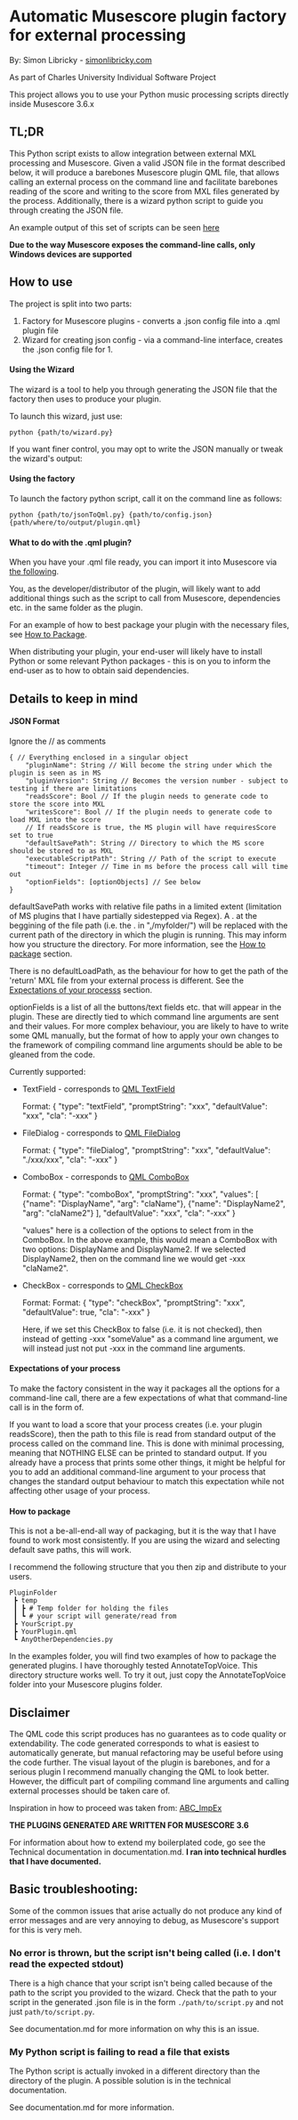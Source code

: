 # Automatic Musescore plugin factory for external processing
By: Simon Libricky - [simonlibricky.com](www.simonlibricky.com)

As part of Charles University Individual Software Project

This project allows you to use your Python music processing scripts directly inside Musescore 3.6.x

## TL;DR
This Python script exists to allow integration between external MXL processing and Musescore. Given a valid JSON file in the format described below, it will produce a barebones Musescore plugin QML file, that allows calling an external process on the command line and facilitate barebones reading of the score and writing to the score from MXL files generated by the process. Additionally, there is a wizard python script to guide you through creating the JSON file.

An example output of this set of scripts can be seen [here](examples/delasol/Demo.gif)

**Due to the way Musescore exposes the command-line calls, only Windows devices are supported**

## How to use
The project is split into two parts:
<ol>
<li>Factory for Musescore plugins - converts a .json config file into a .qml plugin file</li>
<li>Wizard for creating json config - via a command-line interface, creates the .json config file for 1.</li>
</ol>

#### Using the Wizard
The wizard is a tool to help you through generating the JSON file that the factory then uses to produce your plugin.

To launch this wizard, just use:

```
python {path/to/wizard.py}
```

If you want finer control, you may opt to write the JSON manually or tweak the wizard's output:

#### Using the factory
To launch the factory python script, call it on the command line as follows:
```
python {path/to/jsonToQml.py} {path/to/config.json} {path/where/to/output/plugin.qml}
```

#### What to do with the .qml plugin?

When you have your .qml file ready, you can import it into Musescore via [the following](https://musescore.org/en/handbook/3/plugins).

You, as the developer/distributor of the plugin, will likely want to add additional things such as the script to call from Musescore, dependencies etc. in the same folder as the plugin.

For an example of how to best package your plugin with the necessary files, see [How to Package](#how-to-package).

When distributing your plugin, your end-user will likely have to install Python or some relevant Python packages - this is on you to inform the end-user as to how to obtain said dependencies.

## Details to keep in mind

#### JSON Format
Ignore the // as comments
```
{ // Everything enclosed in a singular object
    "pluginName": String // Will become the string under which the plugin is seen as in MS
    "pluginVersion": String // Becomes the version number - subject to testing if there are limitations
    "readsScore": Bool // If the plugin needs to generate code to store the score into MXL
    "writesScore": Bool // If the plugin needs to generate code to load MXL into the score
    // If readsScore is true, the MS plugin will have requiresScore set to true
    "defaultSavePath": String // Directory to which the MS score should be stored to as MXL
    "executableScriptPath": String // Path of the script to execute
    "timeout": Integer // Time in ms before the process call will time out
    "optionFields": [optionObjects] // See below
}
```

defaultSavePath works with relative file paths in a limited extent (limitation of MS plugins that I have partially sidestepped via Regex). A . at the beggining of the file path (i.e. the . in "<u>.</u>/myfolder/") will be replaced with the current path of the directory in which the plugin is running. This may inform how you structure the directory. For more information, see the [How to package](#how-to-package) section.

There is no defaultLoadPath, as the behaviour for how to get the path of the 'return' MXL file from your external process is different. See the [Expectations of your processs](#expectations-of-your-process) section.

optionFields is a list of all the buttons/text fields etc. that will appear in the plugin. These are directly tied to which command line arguments are sent and their values. For more complex behaviour, you are likely to have to write some QML manually, but the format of how to apply your own changes to the framework of compiling command line arguments should be able to be gleaned from the code.

Currently supported:

- TextField - corresponds to [QML TextField](https://doc.qt.io/qt-5/qml-qtquick-controls-textfield.html)

    Format: { "type": "textField", "promptString": "xxx", "defaultValue": "xxx", "cla": "-xxx" }

- FileDialog - corresponds to [QML FileDialog](https://doc.qt.io/qt-5/qml-qtquick-dialogs-filedialog.html)

    Format: { "type": "fileDialog", "promptString": "xxx", "defaultValue": "./xxx/xxx", "cla": "-xxx" }

- ComboBox - corresponds to [QML ComboBox](https://doc.qt.io/qt-5/qml-qtquick-controls2-combobox.html)

    Format: { "type": "comboBox", "promptString": "xxx", "values": [ {"name": "DisplayName", "arg": "claName"}, {"name": "DisplayName2", "arg": "claName2"} ], "defaultValue": "xxx", "cla": "-xxx" }

    "values" here is a collection of the options to select from in the ComboBox. In the above example, this would mean a ComboBox with two options: DisplayName and DisplayName2. If we selected DisplayName2, then on the command line we would get -xxx "claName2".

- CheckBox - corresponds to [QML CheckBox](https://doc.qt.io/qt-5/qml-qtquick-controls2-checkbox.html)

    Format: Format: { "type": "checkBox", "promptString": "xxx", "defaultValue": true, "cla": "-xxx" }

    Here, if we set this CheckBox to false (i.e. it is not checked), then instead of getting -xxx "someValue" as a command line argument, we will instead just not put -xxx in the command line arguments.

#### Expectations of your process
To make the factory consistent in the way it packages all the options for a command-line call, there are a few expectations of what that command-line call is in the form of.

If you want to load a score that your process creates (i.e. your plugin readsScore), then the path to this file is read from standard output of the process called on the command line. This is done with minimal processing, meaning that NOTHING ELSE can be printed to standard output. If you already have a process that prints some other things, it might be helpful for you to add an additional command-line argument to your process that changes the standard output behaviour to match this expectation while not affecting other usage of your process.

#### How to package

This is not a be-all-end-all way of packaging, but it is the way that I have found to work most consistently. If you are using the wizard and selecting default save paths, this will work.

I recommend the following structure that you then zip and distribute to your users.

```
PluginFolder
 ┣ temp
 ┃ ┣ # Temp folder for holding the files
 ┃ ┗ # your script will generate/read from
 ┣ YourScript.py
 ┣ YourPlugin.qml
 ┗ AnyOtherDependencies.py
```

In  the examples folder, you will find two examples of how to package the generated plugins. I have thoroughly tested AnnotateTopVoice. This directory structure works well. To try it out, just copy the AnnotateTopVoice folder into your Musescore plugins folder.

## Disclaimer
The QML code this script produces has no guarantees as to code quality or extendability. The code generated corresponds to what is easiest to automatically generate, but manual refactoring may be useful before using the code further. The visual layout of the plugin is barebones, and for a serious plugin I recommend manually changing the QML to look better. However, the difficult part of compiling command line arguments and calling external processes should be taken care of.

Inspiration in how to proceed was taken from: [ABC_ImpEx](https://github.com/mist13/ABC_ImpEx)

**THE PLUGINS GENERATED ARE WRITTEN FOR MUSESCORE 3.6**

For information about how to extend my boilerplated code, go see the Technical documentation in documentation.md. **I ran into technical hurdles that I have documented.**

## Basic troubleshooting:
Some of the common issues that arise actually do not produce any kind of error messages and are very annoying to debug, as Musescore's support for this is very meh.

### No error is thrown, but the script isn't being called (i.e. I don't read the expected stdout)

There is a high chance that your script isn't being called because of the path to the script you provided to the wizard. Check that the path to your script in the generated .json file is in the form ```./path/to/script.py``` and not just ```path/to/script.py```.

See documentation.md for more information on why this is an issue.

### My Python script is failing to read a file that exists
The Python script is actually invoked in a different directory than the directory of the plugin. A possible solution is in the technical documentation.

See documentation.md for more information.